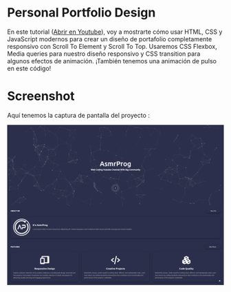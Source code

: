 # Personal Portfolio Design
En este tutorial ([Abrir en Youtube](https://youtu.be/b5s55FzPTac)), voy a mostrarte cómo usar HTML, CSS y JavaScript modernos para crear un diseño de portafolio completamente responsivo con Scroll To Element y Scroll To Top. Usaremos CSS Flexbox, Media queries para nuestro diseño responsivo y CSS transition para algunos efectos de animación. ¡También tenemos una animación de pulso en este código!

# Screenshot
Aquí tenemos la captura de pantalla del proyecto :

![screenshot](screenshot.png)
